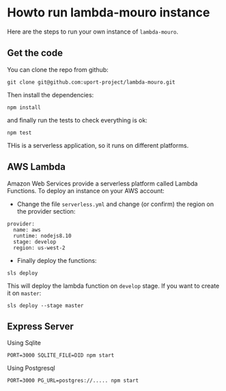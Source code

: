 # Howto run lambda-mouro instance

Here are the steps to run your own instance of `lambda-mouro`.

## Get the code

You can clone the repo from github:

```
git clone git@github.com:uport-project/lambda-mouro.git
```

Then install the dependencies:

```
npm install
```

and finally run the tests to check everything is ok:
```
npm test
```

THis is a serverless application, so it runs on different platforms. 

## AWS Lambda 

Amazon Web Services provide a serverless platform called Lambda Functions. To deploy an instance on your AWS account:

* Change the file `serverless.yml` and change (or confirm) the region on the provider section:
```
provider:
  name: aws
  runtime: nodejs8.10
  stage: develop
  region: us-west-2
```

* Finally deploy the functions:
```
sls deploy
```
This will deploy the lambda function on `develop` stage. 
If you want to create it on `master`:
```
sls deploy --stage master
```

## Express Server

Using Sqlite

```
PORT=3000 SQLITE_FILE=DID npm start 
```

Using Postgresql
```
PORT=3000 PG_URL=postgres://..... npm start 
```


